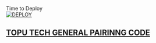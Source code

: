 Time to Deploy
    <br>
<a href='https://dashboard.heroku.com/new?template=https://github.com/Topu-tech/sessions19'
target="_blank"><img alt='DEPLOY' src='https://img.shields.io/badge/-DEPLOY-black?style=for-the-badge&logo=heroku&logoColor=white'/>



## TOPU TECH GENERAL PAIRINNG CODE

   
